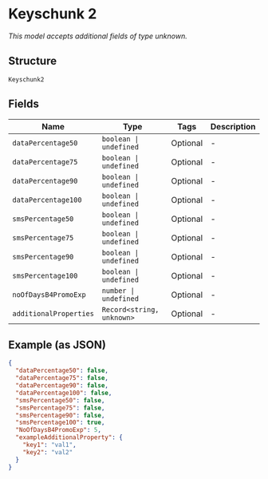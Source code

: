 
# Keyschunk 2

*This model accepts additional fields of type unknown.*

## Structure

`Keyschunk2`

## Fields

| Name | Type | Tags | Description |
|  --- | --- | --- | --- |
| `dataPercentage50` | `boolean \| undefined` | Optional | - |
| `dataPercentage75` | `boolean \| undefined` | Optional | - |
| `dataPercentage90` | `boolean \| undefined` | Optional | - |
| `dataPercentage100` | `boolean \| undefined` | Optional | - |
| `smsPercentage50` | `boolean \| undefined` | Optional | - |
| `smsPercentage75` | `boolean \| undefined` | Optional | - |
| `smsPercentage90` | `boolean \| undefined` | Optional | - |
| `smsPercentage100` | `boolean \| undefined` | Optional | - |
| `noOfDaysB4PromoExp` | `number \| undefined` | Optional | - |
| `additionalProperties` | `Record<string, unknown>` | Optional | - |

## Example (as JSON)

```json
{
  "dataPercentage50": false,
  "dataPercentage75": false,
  "dataPercentage90": false,
  "dataPercentage100": false,
  "smsPercentage50": false,
  "smsPercentage75": false,
  "smsPercentage90": false,
  "smsPercentage100": true,
  "NoOfDaysB4PromoExp": 5,
  "exampleAdditionalProperty": {
    "key1": "val1",
    "key2": "val2"
  }
}
```

